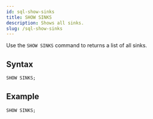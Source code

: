 ```yaml
---
id: sql-show-sinks
title: SHOW SINKS
description: Shows all sinks.
slug: /sql-show-sinks
---
```


Use the `SHOW SINKS` command to returns a list of all sinks.

## Syntax

```sql
SHOW SINKS;
```


## Example

```sql
SHOW SINKS;
```